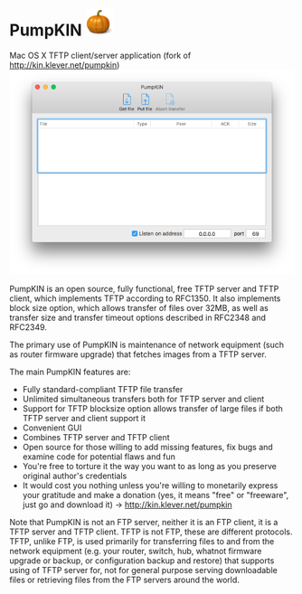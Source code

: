 # PumpKIN ![logo](pumpkin.png)
Mac OS X TFTP client/server application (fork of http://kin.klever.net/pumpkin)
![screenshot](screenshot.png)

PumpKIN is an open source, fully functional, free TFTP server and TFTP client, which implements TFTP according to RFC1350. It also implements block size option, which allows transfer of files over 32MB, as well as transfer size and transfer timeout options described in RFC2348 and RFC2349.

The primary use of PumpKIN is maintenance of network equipment (such as router firmware upgrade) that fetches images from a TFTP server.

The main PumpKIN features are:

* Fully standard-compliant TFTP file transfer
* Unlimited simultaneous transfers both for TFTP server and client
* Support for TFTP blocksize option allows transfer of large files if both TFTP server and client support it
* Convenient GUI
* Combines TFTP server and TFTP client
* Open source for those willing to add missing features, fix bugs and examine code for potential flaws and fun
* You're free to torture it the way you want to as long as you preserve original author's credentials
* It would cost you nothing unless you're willing to monetarily express your gratitude and make a donation (yes, it means "free" or "freeware", just go and download it) -> http://kin.klever.net/pumpkin


Note that PumpKIN is not an FTP server, neither it is an FTP client, it is a TFTP server and TFTP client. TFTP is not FTP, these are different protocols. TFTP, unlike FTP, is used primarily for transferring files to and from the network equipment (e.g. your router, switch, hub, whatnot firmware upgrade or backup, or configuration backup and restore) that supports using of TFTP server for, not for general purpose serving downloadable files or retrieving files from the FTP servers around the world.
